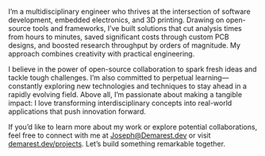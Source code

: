 I’m a multidisciplinary engineer who thrives at the intersection of software development, embedded electronics, and 3D printing. Drawing on open-source tools and frameworks, I’ve built solutions that cut analysis times from hours to minutes, saved significant costs through custom PCB designs, and boosted research throughput by orders of magnitude. My approach combines creativity with practical engineering.

I believe in the power of open-source collaboration to spark fresh ideas and tackle tough challenges. I’m also committed to perpetual learning—constantly exploring new technologies and techniques to stay ahead in a rapidly evolving field. Above all, I’m passionate about making a tangible impact: I love transforming interdisciplinary concepts into real-world applications that push innovation forward.

If you’d like to learn more about my work or explore potential collaborations, feel free to connect with me at [Joseph@Demarest.dev](mailto:Joseph@Demarest.dev) or visit [demarest.dev/projects](https://demarest.dev/projects/). Let’s build something remarkable together.

